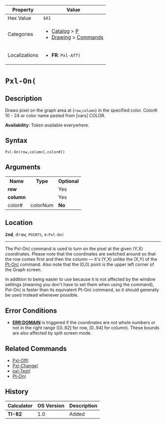 | Property      | Value |
|---------------|-------|
| Hex Value     | `$A1`|
| Categories    | <ul><li>[Catalog](<../categories/Catalog.md>) > [P](<../categories/Catalog.md#P>)</li><li>[Drawing](<../categories/Drawing.md>) > [Commands](<../categories/Drawing.md#Commands>)</li></ul> |
| Localizations | <ul><li><b>FR</b>: `Pxl-Aff(`</li></ul> |

# `Pxl-On(`

## Description
Draws pixel on the graph area at (`row`,`column`) in the specified color.
Color#: 10 - 24 or color name pasted from [vars] COLOR.


<b>Availability</b>: Token available everywhere.

## Syntax
`Pxl-On(row,column[,color#])`

## Arguments
<table>
<tr><th>Name</th><th>Type</th><th>Optional</th></tr>

<tr><td><b>row</b></td><td></td><td>Yes</td></tr>

<tr><td><b>column</b></td><td></td><td>Yes</td></tr>

<tr><td>color#</td><td>colorNum</td><td><b>No</b></td></tr>

</table>

## Location
<tt><kbd><b>2nd</b></kbd></tt>, <kbd>draw</kbd>, `POINTS`, `4:Pxl-On(`
<hr>

The Pxl-On( command is used to turn on the pixel at the given (Y,X) coordinates. Please note that the coordinates are switched around so that the row comes first and then the column — it's (Y,X) unlike the (X,Y) of the [Pt-On(](/pt-on) command. Also note that the (0,0) point is the upper left corner of the Graph screen.

In addition to being easier to use because it is not affected by the window settings (meaning you don't have to set them when using the command), Pxl-On( is faster than its equivalent Pt-On( command, so it should generally be used instead whenever possible.

## Error Conditions

*   **[ERR:DOMAIN](/errors#domain)** is triggered if the coordinates are not whole numbers or not in the right range ([0..62] for row, [0..94] for column). These bounds are also affected by split screen mode.

## Related Commands

*   [Pxl-Off(](/pxl-off)
*   [Pxl-Change(](/pxl-change)
*   [pxl-Test(](/pxl-test)
*   [Pt-On(](/pt-on)

## History
| Calculator | OS Version | Description |
|------------|------------|-------------|
| <b>TI-82</b> | 1.0 | Added |


